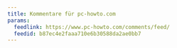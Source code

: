 ```yaml
---
title: Kommentare für pc-howto.com
params:
  feedlink: https://www.pc-howto.com/comments/feed/
  feedid: b87ec4e2faaa710e6b30588da2ae0bb7
---
```

